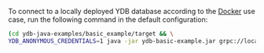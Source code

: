 To connect to a locally deployed YDB database according to the [Docker](../../../../../getting_started/self_hosted/ydb_docker.md) use case, run the following command in the default configuration:

```bash
(cd ydb-java-examples/basic_example/target && \
YDB_ANONYMOUS_CREDENTIALS=1 java -jar ydb-basic-example.jar grpc://localhost:2136?database=/local )
```
